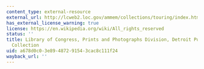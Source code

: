 ```yaml
---
content_type: external-resource
external_url: http://lcweb2.loc.gov/ammem/collections/touring/index.html
has_external_license_warning: true
license: https://en.wikipedia.org/wiki/All_rights_reserved
status: ''
title: Library of Congress, Prints and Photographs Division, Detroit Publishing Company
  Collection
uid: a678d0c0-3e89-4872-9154-3cac8c111f24
wayback_url: ''
---
```


